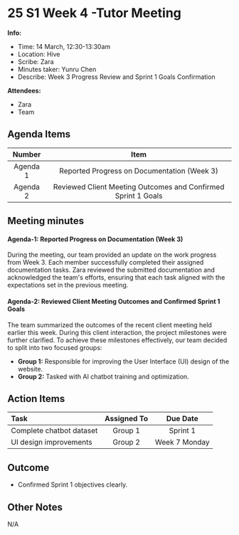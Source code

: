 # 25 S1 Week 4 -Tutor Meeting 
**Info:**
- Time: 14 March, 12:30-13:30am
- Location: Hive
- Scribe: Zara
- Minutes taker: Yunru Chen
- Describe: Week 3 Progress Review and Sprint 1 Goals Confirmation

**Attendees:**
- Zara
- Team

## Agenda Items
|  Number  |                             Item                             |
| :------: | :----------------------------------------------------------: |
| Agenda 1 |         Reported Progress on Documentation (Week 3)          |
| Agenda 2 | Reviewed Client Meeting Outcomes and Confirmed Sprint 1 Goals |


## Meeting minutes
#### Agenda-1: Reported Progress on Documentation (Week 3)
During the meeting, our team provided an update on the work progress from Week 3. Each member successfully completed their assigned documentation tasks. Zara reviewed the submitted documentation and acknowledged the team's efforts, ensuring that each task aligned with the expectations set in the previous meeting.


#### Agenda-2: Reviewed Client Meeting Outcomes and Confirmed Sprint 1 Goals
The team summarized the outcomes of the recent client meeting held earlier this week. During this client interaction, the project milestones were further clarified. To achieve these milestones effectively, our team decided to split into two focused groups:

- **Group 1:** Responsible for improving the User Interface (UI) design of the website.
- **Group 2:** Tasked with AI chatbot training and optimization.

## Action Items
| Task                     | Assigned To |   Due Date    |
| :----------------------- | :---------: | :-----------: |
| Complete chatbot dataset |   Group 1   |   Sprint 1    |
| UI design improvements   |   Group 2   | Week 7 Monday |


## Outcome
- Confirmed Sprint 1 objectives clearly.

## Other Notes
N/A